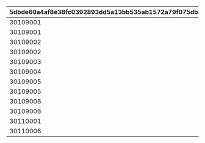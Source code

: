 |5dbde60a4af8e38fc0392893dd5a13bb535ab1572a79f075dbafc54a8735f16d|ca11d1db91994dc08f8bf58acac9145102318aa270bcb7f420645158f6294587|5b140343aa3968643267d03ef209f3406ff64a8cae8a62a766121e6e18e699fc|9f02339a5eb2d080fdef5c29c78d5f5e5bbbde6c3fc7ad4ffd2445fac6830a4b|de5c67169e38453c986ee9d03b3c101adfc88190d4c8fdb2819178648ab3b43e|
| --- | --- | --- | --- | --- |
|30109001|1|91002|100|8|
|30109001|2|20002|10|2|
|30109002|3|91002|100|8|
|30109002|4|94002|40000|12|
|30109003|5|91002|300|8|
|30109004|6|91002|500|8|
|30109005|7|91002|500|8|
|30109005|8|94002|1000000|12|
|30109006|9|91002|500|8|
|30109006|10|94002|500000|12|
|30110001|11|91002|600|8|
|30110006|12|94002|200000|12|
